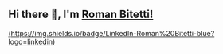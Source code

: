 ## Hi there 👋, I'm [Roman Bitetti!](https://github.com/romanbtt/)

[(https://img.shields.io/badge/LinkedIn-Roman%20Bitetti-blue?logo=linkedin)](https://www.linkedin.com/in/roman-bitetti-566485195/)